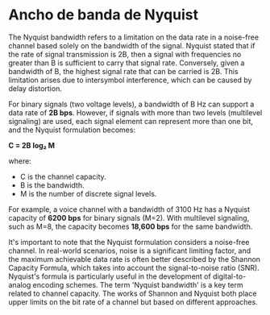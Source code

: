 # Ancho de banda de Nyquist
The Nyquist bandwidth refers to a limitation on the data rate in a noise-free channel based solely on the bandwidth of the signal. Nyquist stated that if the rate of signal transmission is 2B, then a signal with frequencies no greater than B is sufficient to carry that signal rate. Conversely, given a bandwidth of B, the highest signal rate that can be carried is 2B. This limitation arises due to intersymbol interference, which can be caused by delay distortion.

For binary signals (two voltage levels), a bandwidth of B Hz can support a data rate of **2B bps**. However, if signals with more than two levels (multilevel signaling) are used, each signal element can represent more than one bit, and the Nyquist formulation becomes:

**C = 2B log₂ M**

where:

- C is the channel capacity.
- B is the bandwidth.
- M is the number of discrete signal levels.

For example, a voice channel with a bandwidth of 3100 Hz has a Nyquist capacity of **6200 bps** for binary signals (M=2). With multilevel signaling, such as M=8, the capacity becomes **18,600 bps** for the same bandwidth.

It's important to note that the Nyquist formulation considers a noise-free channel. In real-world scenarios, noise is a significant limiting factor, and the maximum achievable data rate is often better described by the Shannon Capacity Formula, which takes into account the signal-to-noise ratio (SNR). Nyquist's formula is particularly useful in the development of digital-to-analog encoding schemes. The term 'Nyquist bandwidth' is a key term related to channel capacity. The works of Shannon and Nyquist both place upper limits on the bit rate of a channel but based on different approaches.